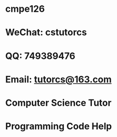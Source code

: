 # cmpe126

# WeChat: cstutorcs

# QQ: 749389476

# Email: tutorcs@163.com

# Computer Science Tutor

# Programming Code Help
